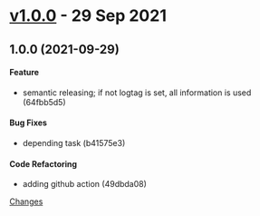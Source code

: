 <a name="v1.0.0"></a>
# [v1.0.0](https://github.com/mabunixda/nomad_follower/releases/tag/v1.0.0) - 29 Sep 2021

## 1.0.0 (2021-09-29)

#### Feature

* semantic releasing; if not logtag is set, all information is used (64fbb5d5)

#### Bug Fixes

* depending task (b41575e3)

#### Code Refactoring

* adding github action (49dbda08)



[Changes][v1.0.0]


[v1.0.0]: https://github.com/mabunixda/nomad_follower/tree/v1.0.0

 <!-- Generated by https://github.com/rhysd/changelog-from-release -->
